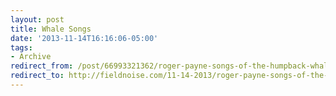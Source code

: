 ```yaml
---
layout: post 
title: Whale Songs
date: '2013-11-14T16:16:06-05:00' 
tags: 
- Archive 
redirect_from: /post/66993321362/roger-payne-songs-of-the-humpback-whale/
redirect_to: http://fieldnoise.com/11-14-2013/roger-payne-songs-of-the-humpback-whale.html
---
```


  
